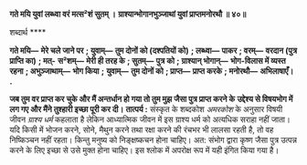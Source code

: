 **गते मयि युवां लब्ध्वा वरं मत्स²शं सुतम् ।** **ग्राश्यान्भोगानभुञ्जाथां युवां प्राप्तमनोरथौ ॥ ४०॥** 

शब्दार्थ **** 

**गते मयि—** **मेरे चले जाने पर** **; युवाम्—** **तुम दोनों को (दश्पतियों को)** **; लब्ध्वा—** **पाकर** **; वरम्—** **वरदान (पुत्र प्राप्ति का)** **; मत्-** **स²शम्—** **मेरी ही तरह के** **; सुतम्—** **पुत्र को** **; ग्राश्यान् भोगान्—** **भोग-विलास में व्यस्त रहना** **; अभुञ्जाथाम्—** **भोग किया** **;** **युवाम्—** **तुम दोनों को** **; प्राप्त—** **प्राप्त करके** **; मनोरथौ—** **अभिलाषाएँ।** **.** 

**जब तुम वर प्राप्त कर चुके और मैं अन्तर्धान हो गया तो तुम मुझ जैसा पुत्र प्राप्त करने के** **उद्देश्य से विषयभोग में लग गए और मैंने तुश्हारी इच्छा पूरी कर दी।** **तात्पर्य :** संस्कृत के शब्दकोश *अमरकोश* के अनुसार विषयी जीवन *ग्राश्य धर्म* कहलाता है लेकिन आध्यात्मिक जीवन में इस ग्राश्य धर्म को अत्यधिक सराहा नहीं जाता। यदि किसी में भोजन करने, सोने, मैथुन करने तथा रक्षा करने की रंचभर भी लालसा रहती है, तो वह निष्किञ्चन नहीं रहता। किन्तु मनुष्य को निङ्क्षष्कचन होना चाहिए। अत: संभोग द्वारा कृष्ण जैसा पुत्र उत्पन्न करने के लिए इच्छा से उसे मुक्त होना चाहिए। इस श्लोक में अपरोक्ष रूप में यही इंगित किया गया है।  